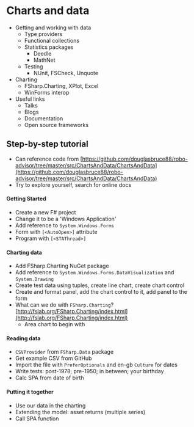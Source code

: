 # Charts and data

- Getting and working with data
  - Type providers
  - Functional collections
  - Statistics packages
    - Deedle
    - MathNet
  - Testing
    - NUnit, FSCheck, Unquote
- Charting
  - FSharp.Charting, XPlot, Excel
  - WinForms interop
- Useful links
  - Talks
  - Blogs
  - Documentation
  - Open source frameworks

## Step-by-step tutorial

- Can reference code from [https://github.com/douglasbruce88/robo-advisor/tree/master/src/ChartsAndData/ChartsAndData](https://github.com/douglasbruce88/robo-advisor/tree/master/src/ChartsAndData/ChartsAndData)
- Try to explore yourself, search for online docs

#### Getting Started

- Create a new F# project
- Change it to be a 'Windows Application'
- Add reference to `System.Windows.Forms`
- Form with `[<AutoOpen>]` attribute
- Program with `[<STAThread>]`

#### Charting data

- Add FSharp.Charting NuGet package
- Add reference to `System.Windows.Forms.DataVisualization` and `System.Drawing`
- Create test data using tuples, create line chart, create chart control
- Create and format panel, add the chart control to it, add panel to the form
- What can we do with `FSharp.Charting`? [http://fslab.org/FSharp.Charting/index.html](http://fslab.org/FSharp.Charting/index.html)
  - Area chart to begin with

#### Reading data

- `CSVProvider` from `FSharp.Data` package
- Get example CSV from GitHub
- Import the file with `PreferOptionals` and en-gb `Culture` for dates
- Write tests: post-1978; pre-1950; in between; your birthday
- Calc SPA from date of birth

#### Putting it together

- Use our data in the charting
- Extending the model: asset returns (multiple series)
- Call SPA function